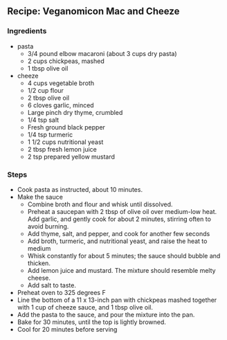 ## Recipe: Veganomicon Mac and Cheeze


### Ingredients
 - pasta
    - 3/4 pound elbow macaroni (about 3 cups dry pasta)
    - 2 cups chickpeas, mashed
    - 1 tbsp olive oil
 - cheeze
    - 4 cups vegetable broth
    - 1/2 cup flour
    - 2 tbsp olive oil
    - 6 cloves garlic, minced
    - Large pinch dry thyme, crumbled
    - 1/4 tsp salt
    - Fresh ground black pepper
    - 1/4 tsp turmeric
    - 1 1/2 cups nutritional yeast
    - 2 tbsp fresh lemon juice
    - 2 tsp prepared yellow mustard

### Steps
 - Cook pasta as instructed, about 10 minutes.
 - Make the sauce
    - Combine broth and flour and whisk until dissolved.
    - Preheat a saucepan with 2 tbsp of olive oil over medium-low heat. Add garlic, and gently cook for about 2 minutes, stirring often to avoid burning.
    - Add thyme, salt, and pepper, and cook for another few seconds
    - Add broth, turmeric, and nutritional yeast, and raise the heat to medium
    - Whisk constantly for about 5 minutes; the sauce should bubble and thicken.
    - Add lemon juice and mustard. The mixture should resemble melty cheese.
    - Add salt to taste.
 - Preheat oven to 325 degrees F
 - Line the bottom of a 11 x 13-inch pan with chickpeas mashed together with 1 cup of cheeze sauce, and 1 tbsp olive oil.
 - Add the pasta to the sauce, and pour the mixture into the pan.
 - Bake for 30 minutes, until the top is lightly browned.
 - Cool for 20 minutes before serving


